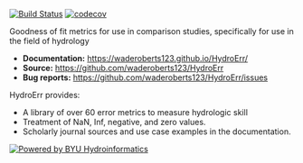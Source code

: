 [![Build Status](https://travis-ci.org/waderoberts123/HydroErr.svg?branch=master)](https://travis-ci.org/waderoberts123/HydroErr)
[![codecov](https://codecov.io/gh/waderoberts123/HydroErr/branch/master/graph/badge.svg)](https://codecov.io/gh/waderoberts123/HydroErr)

Goodness of fit metrics for use in comparison studies, specifically for use in the field of hydrology

- **Documentation:** https://waderoberts123.github.io/HydroErr/
- **Source:** https://github.com/waderoberts123/HydroErr
- **Bug reports:** https://github.com/waderoberts123/HydroErr/issues

HydroErr provides:

- A library of over 60 error metrics to measure hydrologic skill
- Treatment of NaN, Inf, negative, and zero values.
- Scholarly journal sources and use case examples in the documentation.

[![Powered by BYU Hydroinformatics](https://img.shields.io/badge/powered%20by-BYU%20HydroInformatics-blue.svg)](http://worldwater.byu.edu/)
